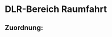 DLR-Bereich Raumfahrt
==============================================================
**Zuordnung:**
---




